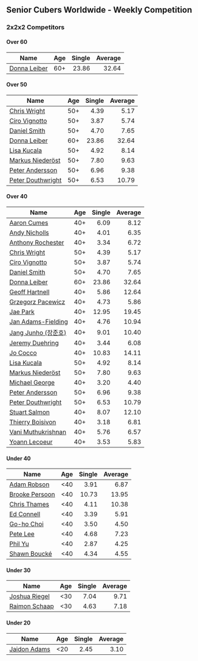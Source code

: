 ## Senior Cubers Worldwide - Weekly Competition
### 2x2x2 Competitors

#### Over 60

| Name | Age | Single | Average |
| -- | :--: | --: | --: |
| [Donna Leiber](../persons/donna_leiber.md) | 60+ | 23.86 | 32.64 |

#### Over 50

| Name | Age | Single | Average |
| -- | :--: | --: | --: |
| [Chris Wright](../persons/chris_wright.md) | 50+ | 4.39 | 5.17 |
| [Ciro Vignotto](../persons/ciro_vignotto.md) | 50+ | 3.87 | 5.74 |
| [Daniel Smith](../persons/daniel_smith.md) | 50+ | 4.70 | 7.65 |
| [Donna Leiber](../persons/donna_leiber.md) | 60+ | 23.86 | 32.64 |
| [Lisa Kucala](../persons/lisa_kucala.md) | 50+ | 4.92 | 8.14 |
| [Markus Niederöst](../persons/markus_niederost.md) | 50+ | 7.80 | 9.63 |
| [Peter Andersson](../persons/peter_andersson.md) | 50+ | 6.96 | 9.38 |
| [Peter Douthwright](../persons/peter_douthwright.md) | 50+ | 6.53 | 10.79 |

#### Over 40

| Name | Age | Single | Average |
| -- | :--: | --: | --: |
| [Aaron Cumes](../persons/aaron_cumes.md) | 40+ | 6.09 | 8.12 |
| [Andy Nicholls](../persons/andy_nicholls.md) | 40+ | 4.01 | 6.35 |
| [Anthony Rochester](../persons/anthony_rochester.md) | 40+ | 3.34 | 6.72 |
| [Chris Wright](../persons/chris_wright.md) | 50+ | 4.39 | 5.17 |
| [Ciro Vignotto](../persons/ciro_vignotto.md) | 50+ | 3.87 | 5.74 |
| [Daniel Smith](../persons/daniel_smith.md) | 50+ | 4.70 | 7.65 |
| [Donna Leiber](../persons/donna_leiber.md) | 60+ | 23.86 | 32.64 |
| [Geoff Hartnell](../persons/geoff_hartnell.md) | 40+ | 5.86 | 12.64 |
| [Grzegorz Pacewicz](../persons/grzegorz_pacewicz.md) | 40+ | 4.73 | 5.86 |
| [Jae Park](../persons/jae_park.md) | 40+ | 12.95 | 19.45 |
| [Jan Adams-Fielding](../persons/jan_adams-fielding.md) | 40+ | 4.76 | 10.94 |
| [Jang Junho (장준호)](../persons/jang_junho.md) | 40+ | 9.01 | 10.40 |
| [Jeremy Duehring](../persons/jeremy_duehring.md) | 40+ | 3.44 | 6.08 |
| [Jo Cocco](../persons/jo_cocco.md) | 40+ | 10.83 | 14.11 |
| [Lisa Kucala](../persons/lisa_kucala.md) | 50+ | 4.92 | 8.14 |
| [Markus Niederöst](../persons/markus_niederost.md) | 50+ | 7.80 | 9.63 |
| [Michael George](../persons/michael_george.md) | 40+ | 3.20 | 4.40 |
| [Peter Andersson](../persons/peter_andersson.md) | 50+ | 6.96 | 9.38 |
| [Peter Douthwright](../persons/peter_douthwright.md) | 50+ | 6.53 | 10.79 |
| [Stuart Salmon](../persons/stuart_salmon.md) | 40+ | 8.07 | 12.10 |
| [Thierry Boisivon](../persons/thierry_boisivon.md) | 40+ | 3.18 | 6.81 |
| [Vani Muthukrishnan](../persons/vani_muthukrishnan.md) | 40+ | 5.76 | 6.57 |
| [Yoann Lecoeur](../persons/yoann_lecoeur.md) | 40+ | 3.53 | 5.83 |

#### Under 40

| Name | Age | Single | Average |
| -- | :--: | --: | --: |
| [Adam Robson](../persons/adam_robson.md) | <40 | 3.91 | 6.87 |
| [Brooke Persoon](../persons/brooke_persoon.md) | <40 | 10.73 | 13.95 |
| [Chris Thames](../persons/chris_thames.md) | <40 | 4.11 | 10.38 |
| [Ed Connell](../persons/ed_connell.md) | <40 | 3.39 | 5.91 |
| [Go-ho Choi](../persons/go-ho_choi.md) | <40 | 3.50 | 4.50 |
| [Pete Lee](../persons/pete_lee.md) | <40 | 4.68 | 7.23 |
| [Phil Yu](../persons/phil_yu.md) | <40 | 2.87 | 4.25 |
| [Shawn Boucké](../persons/shawn_boucke.md) | <40 | 4.34 | 4.55 |

#### Under 30

| Name | Age | Single | Average |
| -- | :--: | --: | --: |
| [Joshua Riegel](../persons/joshua_riegel.md) | <30 | 7.04 | 9.71 |
| [Raimon Schaap](../persons/raimon_schaap.md) | <30 | 4.63 | 7.18 |

#### Under 20

| Name | Age | Single | Average |
| -- | :--: | --: | --: |
| [Jaidon Adams](../persons/jaidon_adams.md) | <20 | 2.45 | 3.10 |


<!-- Global site tag (gtag.js) - Google Analytics -->
<script async src="https://www.googletagmanager.com/gtag/js?id=UA-86348435-3"></script>
<script>window.dataLayer = window.dataLayer || []; function gtag() {dataLayer.push(arguments);} gtag('js', new Date()); gtag('config', 'UA-86348435-3');</script>
